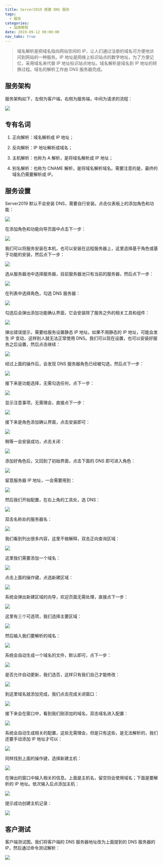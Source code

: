 ```yaml
---
title: Server2019 搭建 DNS 服务
tags:
  - 服务
categories:
  - 运维教程
date: 2019-09-12 00:00:00
nav_tabs: true
---
```


> 域名解析是把域名指向网站空间的 IP，让人们通过注册的域名可方便地访问到网站的一种服务。IP 地址是网络上标识站点的数字地址，为了方便记忆，采用域名来代替 IP 地址标识站点地址。域名解析是域名到 IP 地址的转换过程。域名的解析工作由 DNS 服务器完成。

<!-- more -->

## 服务架构

服务架构如下，左侧为客户端，右侧为服务端，中间为请求的流程：

![](https://cdn.dusays.com/2019/09/65-1.jpg)

## 专有名词

1. 正向解析：域名解析成 IP 地址；

2. 反向解析：IP 地址解析成域名；

3. 主机解析：也称为 A 解析，是将域名解析成 IP 地址；

4. 别名解析：也称为 CNAME 解析，是将域名解析域名。需要注意的是，最终的域名仍需要解析成 IP。

## 服务设置

Server2019 默认不会安装 DNS，需要自行安装。点击仪表板上的添加角色和功能：

![](https://cdn.dusays.com/2019/09/65-2.jpg)

在添加角色和功能向导页面中点击下一步：

![](https://cdn.dusays.com/2019/09/65-3.jpg)

我们可以将服务安装在本机，也可以安装在远程服务器上，这里选择基于角色或基于功能的安装，然后点下一步：

![](https://cdn.dusays.com/2019/09/65-4.jpg)

选从服务器池中选择服务器，目前服务器池只有当前的服务器，然后点下一步：

![](https://cdn.dusays.com/2019/09/65-5.jpg)

在列表中选择角色，勾选 DNS 服务器：

![](https://cdn.dusays.com/2019/09/65-6.jpg)

勾选后会弹出添加功能确认界面，它会安装除了服务之外的相关工具和组件：

![](https://cdn.dusays.com/2019/09/65-7.jpg)

弹出错误提示，需要给服务设置静态 IP 地址。如果不用静态的 IP 地址，可能会发生 IP 变动，这样别人就无法正常使用 DNS。我们可以现在设置，也可以安装好服务之后设置，然后点击继续：

![](https://cdn.dusays.com/2019/09/65-8.jpg)

经过上面的操作后，会发现 DNS 服务器角色已经被勾选，然后点下一步：

![](https://cdn.dusays.com/2019/09/65-9.jpg)

接下来是功能选择，无需勾选任何，点下一步：

![](https://cdn.dusays.com/2019/09/65-10.jpg)

显示注意事项，无需理会，直接点下一步：

![](https://cdn.dusays.com/2019/09/65-11.jpg)

接下来是角色添加确认界面，点击安装即可：

![](https://cdn.dusays.com/2019/09/65-12.jpg)

稍等一会安装成功，点击关闭：

![](https://cdn.dusays.com/2019/09/65-13.jpg)

添加好角色后，又回到了初始界面，点击下面的 DNS 即可进入角色：

![](https://cdn.dusays.com/2019/09/65-14.jpg)

留意服务器 IP 地址，一会需要用到：

![](https://cdn.dusays.com/2019/09/65-15.jpg)

然后我们开始配置，在右上角的工具处，选 DNS：

![](https://cdn.dusays.com/2019/09/65-16.jpg)

双击名称处的服务器名：

![](https://cdn.dusays.com/2019/09/65-17.jpg)

我们看到列出很多内容，这里不做解释，双击正向查询区域：

![](https://cdn.dusays.com/2019/09/65-18.jpg)

这里我们需要添加一个域名：

![](https://cdn.dusays.com/2019/09/65-19.jpg)

点击上面的操作键，点选新建区域：

![](https://cdn.dusays.com/2019/09/65-20.jpg)

系统会弹出新建区域的向导，欢迎页面无需处理，直接点下一步：

![](https://cdn.dusays.com/2019/09/65-21.jpg)

这里有三个可选项，我们选择主要区域：

![](https://cdn.dusays.com/2019/09/65-22.jpg)

然后输入我们要解析的域名：

![](https://cdn.dusays.com/2019/09/65-23.jpg)

系统会自动生成一个域名的文件，默认即可，点下一步：

![](https://cdn.dusays.com/2019/09/65-24.jpg)

是否允许自动更新，我们选否，这样只有我们自己才能修改：

![](https://cdn.dusays.com/2019/09/65-25.jpg)

到这里域名就添加完成，我们点击完成关闭窗口：

![](https://cdn.dusays.com/2019/09/65-26.jpg)

接下来会在窗口中，看到我们刚添加的域名，双击域名进入配置：

![](https://cdn.dusays.com/2019/09/65-27.jpg)

系统会自动生成相关的配置，这些无需理会，但是只有这些，是无法解析的，我们还要手动添加 IP 地址才可以：

![](https://cdn.dusays.com/2019/09/65-28.jpg)

同样找到上面的操作键，选择新建主机：

![](https://cdn.dusays.com/2019/09/65-29.jpg)

在弹出的窗口中输入相关的信息。上面是主机名，留空则会使用域名；下面是要解析的 IP 地址。依次输入后点添加主机：

![](https://cdn.dusays.com/2019/09/65-30.jpg)

提示成功创建主机记录：

![](https://cdn.dusays.com/2019/09/65-31.jpg)

## 客户测试

客户端测试图。我们将客户端的 DNS 服务器地址改为上面提到的 DNS 服务器的 IP，然后通过命令测试解析：

![](https://cdn.dusays.com/2019/09/65-32.jpg)
